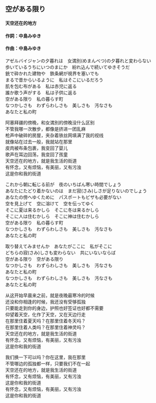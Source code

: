## 空がある限り
#### 天空还在的地方

#### 作詞：中島みゆき
#### 作曲：中島みゆき

アゼルバイジャンの夕暮れは　女満別(めまんべつ)の夕暮れと変わらない  
歩いているうちにいつのまにか　紛れ込んで続いてゆきそうだ  
銃で砕かれた建物や　鉄条網が視界を塞いでも  
まるで昔からいるように　私はそこにいるだろう  
肌を包む布がある　私は赤児に返る  
誰か歌う声がする　私は子供に返る  
空がある限り　私の暮らす町  
なつかしさも　わずらわしさも　美しさも　汚なさも  
あなたと私の町  

阿塞拜疆的傍晚，和女満別的傍晚没什么区别  
不管我哪一次散步，都像是挤进一团乱麻  
枪声中破碎的房屋，夹杂着铁丝网填满了我的视线  
就像站在过去一般，我就站在那里  
皮肉被布条包裹，我变回了婴儿  
歌声在耳边回荡，我变回了孩童  
天空还在的地方，就是我生活的街道  
有怀念，又有烦恼，有美丽，又有污浊  
这是你和我的街道  

これから朝に転じる前が　夜のいちばん寒い時間でしょう  
あなたにたどり着かないのは　まだ寂(さみ)しさが足りないのでしょう  
あなたの傍へゆくために　パスポートもビザも必要がない  
空を見上げて　空に溶けて　空を伝ってゆく  
そこに夏は来るかしら　そこに冬は来るかしら  
そこに人は住むかしら　そこに神は住むかしら  
空がある限り　私の暮らす町  
なつかしさも　わずらわしさも　美しさも　汚なさも  
あなたと私の町  

取り替えてみませんか　あなたがここに　私がそこに  
どちらの寂(さみ)しさも変わらない　共にいないならば  
空がある限り　空がある限り  
なつかしさも　わずらわしさも　美しさも　汚なさも  
あなたと私の町  
なつかしさも　わずらわしさも　美しさも　汚なさも  
あなたと私の町  

从这开始早晨来之前，就是夜晚最寒冷的时候  
还没和你相逢的时候，我还没有受够孤独  
只要能走到你的身边，护照也好签证也好都不需要  
仰望着天空，化作了天空，又在天边行走  
在那里住着夏天吗？在那里住着冬天吗？  
在那里住着人类吗？在那里住着神灵吗？  
天空还在的地方，就是我生活的街道  
有怀念，又有烦恼，有美丽，又有污浊  
这是你和我的街道  

我们换一下可以吗？你在这里，我在那里  
不管哪边的孤独都一样，只要我们不在一起  
天空还在的地方，就是我生活的街道  
有怀念，又有烦恼，有美丽，又有污浊  
这是你和我的街道  
有怀念，又有烦恼，有美丽，又有污浊  
这是你和我的街道  